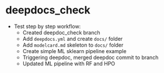 # deepdocs_check

- Test step by step workflow:
    - Created deepdoc_check branch
    - Add `deepdocs.yml` and create `docs/` folder
    - Add `modelcard.md` skeleton to `docs/` folder
    - Create simple ML sklearn pipeline example
    - Triggering deepdoc, merged deepdoc commit to branch
    - Updated ML pipeline with RF and HPO
